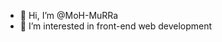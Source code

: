 - 👋 Hi, I’m @MoH-MuRRa
- 👀 I’m interested in front-end web development

<!---
MoH-MuRRa/MoH-MuRRa is a ✨ special ✨ repository because its `README.md` (this file) appears on your GitHub profile.
You can click the Preview link to take a look at your changes.
--->
